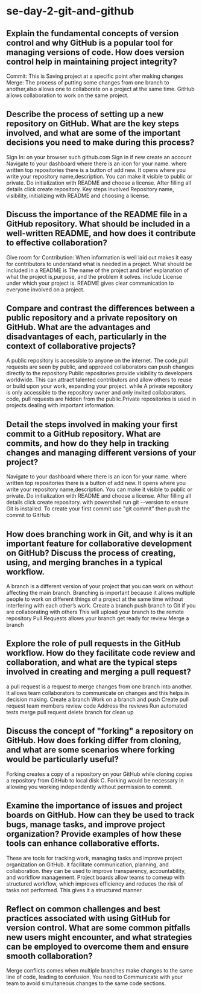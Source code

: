 # se-day-2-git-and-github
## Explain the fundamental concepts of version control and why GitHub is a popular tool for managing versions of code. How does version control help in maintaining project integrity?
Commit: This is Saving project at a specific point after making changes
Merge: The process of putting some changes from one branch to another,also allows one to collaborate on a project at the same time. GitHub allows collaboration to work on the same project.

## Describe the process of setting up a new repository on GitHub. What are the key steps involved, and what are some of the important decisions you need to make during this process?
Sign In: on your browser such  github.com Sign in if new create an account
Navigate to your dashboard where there is an icon for your name. where written top repositories there is a button of add new. It opens where you write your repository name,description. You can make it visible to public or private. Do initialization with README and choose a license. After filling all details click create repository. Key steps involved Repository name, visibility, initializing with README and choosing a license.


## Discuss the importance of the README file in a GitHub repository. What should be included in a well-written README, and how does it contribute to effective collaboration?
Give room for Contribution: When information is well laid out makes it easy for contributors to understand what is needed in a project. What should be included in a README is The name of the project and brief explanation of what the project is,purpose, and the problem it solves. include License under which your project is. README gives clear communication to everyone involved on a project.
 
## Compare and contrast the differences between a public repository and a private repository on GitHub. What are the advantages and disadvantages of each, particularly in the context of collaborative projects?
A public repository is accessible to anyone on the internet. The code,pull requests are seen by public, and approved collaborators can push changes directly to the repository.Public repositories provide visibility to developers worldwide. This can attract talented contributors and allow others to reuse or build upon your work, expanding your project. while  A private repository is only accessible to the repository owner and only invited collaborators. code, pull requests are hidden from the public.Private repositories is used in projects dealing with important information.

## Detail the steps involved in making your first commit to a GitHub repository. What are commits, and how do they help in tracking changes and managing different versions of your project?
Navigate to your dashboard where there is an icon for your name. where written top repositories there is a button of add new. It opens where you write your repository name,description. You can make it visible to public or private. Do initialization with README and choose a license. After filling all details click create repository. with powershell run git --version to ensure Git is installed. To create your first commit use "git commit" then push the commit to GitHub

## How does branching work in Git, and why is it an important feature for collaborative development on GitHub? Discuss the process of creating, using, and merging branches in a typical workflow.
A branch is a different version of your project that you can work on without affecting the main branch. Branching is important because it allows multiple people to work on different things of a project at the same time without interfering with each other’s work.
Create a branch
push branch to Git if you are collaborating with others This will upload your branch to the remote repository
Pull Requests allows your branch get ready for review
Merge a branch


## Explore the role of pull requests in the GitHub workflow. How do they facilitate code review and collaboration, and what are the typical steps involved in creating and merging a pull request?
a pull request is a request to merge changes from one branch into another. It allows team collaborators to communicate on changes and this helps in decision making.
Create a branch
Work on a branch and push 
Create pull request
team members review code
Address the reviews
Run automated tests
merge pull request
delete branch for clean up

## Discuss the concept of "forking" a repository on GitHub. How does forking differ from cloning, and what are some scenarios where forking would be particularly useful?
 Forking creates a copy of a repository on your GitHub while cloning copies a repository from GitHub to local disk C. Forking would be necessary in allowing you working independently without permission to commit.
 
## Examine the importance of issues and project boards on GitHub. How can they be used to track bugs, manage tasks, and improve project organization? Provide examples of how these tools can enhance collaborative efforts.
These are tools for tracking work, managing tasks and improve project organization on GitHub. it facilitate communication, planning, and collaboration. they can be used to improve transparency, accountability, and workflow management. Project boards allow teams to comeup with structured workflow, which improves efficiency and reduces the risk of tasks not performed. This gives it a structured manner

## Reflect on common challenges and best practices associated with using GitHub for version control. What are some common pitfalls new users might encounter, and what strategies can be employed to overcome them and ensure smooth collaboration?
Merge conflicts comes when multiple branches make changes to the same line of code, leading to confusion. You need to Communicate with your team to avoid simultaneous changes to the same code sections. 
